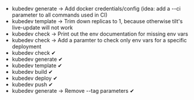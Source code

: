 - kubedev generate -> Add docker credentials/config (idea: add a --ci parameter to all commands used in CI)
- kubedev template -> Trim down replicas to 1, because otherwise tilt's live-update will not work
- kubedev check -> Print out the env documentation for missing env vars
- kubedev check -> Add a paramter to check only env vars for a specific deployment
- kubedev check ✔
- kubedev generate ✔
- kubedev template ✔
- kubedev build ✔
- kubedev deploy ✔
- kubedev push ✔
- kubedev generate -> Remove --tag parameters ✔
